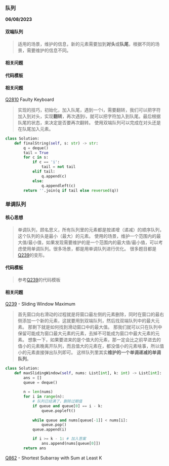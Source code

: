 ### 队列

**06/08/2023**

#### 双端队列
> 适用的场景，维护的信息，新的元素需要加到**对头**或**队尾**，根据不同的场景，需要维护的信息不同。

#### 相关问题


#### 代码模板 


#### 相关问题
[Q2810] Faulty Keyboard
> 实现的技巧，初始化，加入队尾，遇到一个i，需要翻转，我们可以把字符加入到对头，实现**翻转**，再次遇到i，就可以把字符加入到队尾。最后根据队尾的状态，来决定是否要再次翻转。
> 使用双端队列可以完成在对头还是在队尾加入元素。

```python
class Solution:
    def finalString(self, s: str) -> str:
        q = deque()
        tail = True
        for c in s:
            if c == 'i':
                tail = not tail
            elif tail:
                q.append(c)
            else:
                q.appendleft(c)
        return ''.join(q if tail else reversed(q))
```

### 单调队列

#### 核心思想
> 单调队列，顾名思义，所有队列里的元素都是按递增（递减）的顺序队列，这个队列的头是最小（最大）的元素。
> 使用的场景，维护一个范围内的最大值/最小值，如果发现需要维护的是一个范围内的最大值/最小值，可以考虑使用单调队列。很多场景，都是用单调队列进行优化。
> 很多题目都是[Q239]的变形。
>
#### 代码模板
> 参考[Q239]的代码模板

#### 相关问题
[Q239] - Sliding Window Maximum
> 首先窗口向右滑动的过程就是将窗口最左侧的元素删除，同时在窗口的最右侧添加一个新的元素，这就要用到双端队列，然后找双端队列中的最大元素。
> 那剩下就是如何找到滑动窗口中的最大值。
> 那我们就可以只在队列中保留可能成为窗口最大元素的元素，去掉不可能成为窗口中最大元素的元素。
> 想象一下，如果要进来的是个值大的元素，那一定会比之前早进去的值小的元素晚离开队列，而且值大的元素在，都没值小的元素啥事，所以值小的元素直接弹出队列即可。
> 这样队列里其实**维护的一个单调递减的单调队列**。
>
```python
class Solution:
    def maxSlidingWindow(self, nums: List[int], k: int) -> List[int]:
        ans = []
        queue = deque()
        
        n = len(nums)
        for i in range(n):
            # 队列已经满了，删除过期值
            if queue and queue[0] == i - k:
                queue.popleft()
            
            while queue and nums[queue[-1]] < nums[i]:
                queue.pop()
            queue.append(i)

            if i >= k - 1: # 加入答案
                ans.append(nums[queue[0]])
        return ans 
```

[Q862] - Shortest Subarray with Sum at Least K

[//]: # 
  [Q2810]: <https://leetcode.com/problems/faulty-keyboard/description/>
  [Q239]: <https://leetcode.com/problems/sliding-window-maximum/description/>
  [Q862]: <https://leetcode.com/problems/shortest-subarray-with-sum-at-least-k/description/>
